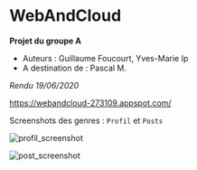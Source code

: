 # WebAndCloud

**Projet du groupe A**
* Auteurs : Guillaume Foucourt, Yves-Marie Ip
* A destination de : Pascal M.

*Rendu 19/06/2020*

https://webandcloud-273109.appspot.com/

Screenshots des genres : `Profil` et `Posts`

![profil_screenshot](https://user-images.githubusercontent.com/1887260/85044256-a67df880-b18d-11ea-9675-180f41b5c646.png)


![post_screenshot](https://user-images.githubusercontent.com/1887260/85044074-70d90f80-b18d-11ea-8d9c-ce894f39ee4d.png)

